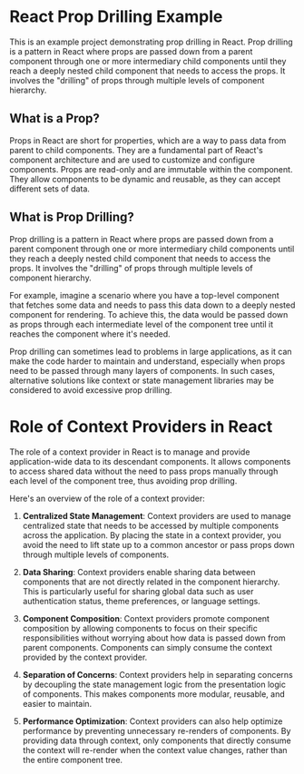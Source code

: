 # React Prop Drilling Example

This is an example project demonstrating prop drilling in React. Prop drilling is a pattern in React where props are passed down from a parent component through one or more intermediary child components until they reach a deeply nested child component that needs to access the props. It involves the "drilling" of props through multiple levels of component hierarchy.

## What is a Prop?

Props in React are short for properties, which are a way to pass data from parent to child components. They are a fundamental part of React's component architecture and are used to customize and configure components. Props are read-only and are immutable within the component. They allow components to be dynamic and reusable, as they can accept different sets of data.

## What is Prop Drilling?

Prop drilling is a pattern in React where props are passed down from a parent component through one or more intermediary child components until they reach a deeply nested child component that needs to access the props. It involves the "drilling" of props through multiple levels of component hierarchy.

For example, imagine a scenario where you have a top-level component that fetches some data and needs to pass this data down to a deeply nested component for rendering. To achieve this, the data would be passed down as props through each intermediate level of the component tree until it reaches the component where it's needed.

Prop drilling can sometimes lead to problems in large applications, as it can make the code harder to maintain and understand, especially when props need to be passed through many layers of components. In such cases, alternative solutions like context or state management libraries may be considered to avoid excessive prop drilling.

# Role of Context Providers in React

The role of a context provider in React is to manage and provide application-wide data to its descendant components. It allows components to access shared data without the need to pass props manually through each level of the component tree, thus avoiding prop drilling.

Here's an overview of the role of a context provider:

1. **Centralized State Management**: Context providers are used to manage centralized state that needs to be accessed by multiple components across the application. By placing the state in a context provider, you avoid the need to lift state up to a common ancestor or pass props down through multiple levels of components.

2. **Data Sharing**: Context providers enable sharing data between components that are not directly related in the component hierarchy. This is particularly useful for sharing global data such as user authentication status, theme preferences, or language settings.

3. **Component Composition**: Context providers promote component composition by allowing components to focus on their specific responsibilities without worrying about how data is passed down from parent components. Components can simply consume the context provided by the context provider.

4. **Separation of Concerns**: Context providers help in separating concerns by decoupling the state management logic from the presentation logic of components. This makes components more modular, reusable, and easier to maintain.

5. **Performance Optimization**: Context providers can also help optimize performance by preventing unnecessary re-renders of components. By providing data through context, only components that directly consume the context will re-render when the context value changes, rather than the entire component tree.


